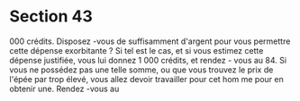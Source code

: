 # Section 43

000 crédits.
Disposez -vous de suffisamment d'argent pour vous permettre
cette dépense exorbitante ? Si tel est le cas, et  si vous estimez
cette dépense justifiée, vous lui donnez 1 000 crédits, et rendez -
vous au 84. Si vous ne possédez pas une telle somme, ou que
vous trouvez le prix de l'épée par trop élevé, vous allez devoir
travailler pour cet hom me pour en obtenir une. Rendez -vous au